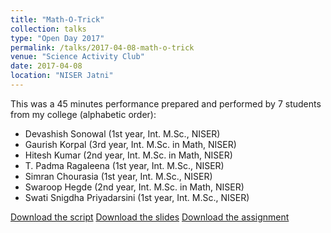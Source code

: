 ```yaml
---
title: "Math-O-Trick"
collection: talks
type: "Open Day 2017"
permalink: /talks/2017-04-08-math-o-trick
venue: "Science Activity Club"
date: 2017-04-08
location: "NISER Jatni"
---
```


This was a 45 minutes performance prepared and performed by 7 students from my college (alphabetic order):

* Devashish Sonowal (1st year, Int. M.Sc., NISER)
* Gaurish Korpal (3rd year, Int. M.Sc. in Math, NISER)
* Hitesh Kumar (2nd year, Int. M.Sc. in Math, NISER)
* T. Padma Ragaleena (1st year, Int. M.Sc., NISER)
* Simran Chourasia (1st year, Int. M.Sc., NISER)
* Swaroop Hegde (2nd year, Int. M.Sc. in Math, NISER)
* Swati Snigdha Priyadarsini (1st year, Int. M.Sc., NISER)

[Download the script](http://gkorpal.github.io/)
[Download the slides](http://gkorpal.github.io/)
[Download the assignment](http://gkorpal.github.io/)
